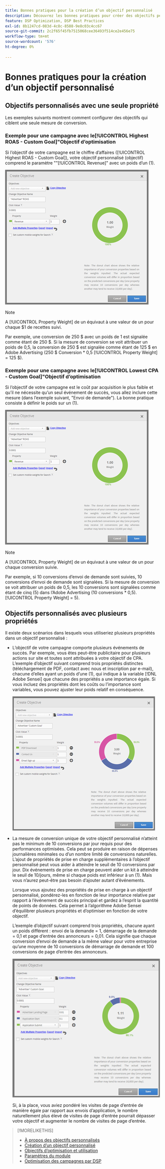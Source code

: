 ```yaml
---
title: Bonnes pratiques pour la création d’un objectif personnalisé
description: Découvrez les bonnes pratiques pour créer des objectifs personnalisés afin de définir vos événements de succès.
feature: DSP Optimization, DSP Best Practices
exl-id: 8b1247cd-083d-4c8c-8588-9e8c03c4cc67
source-git-commit: 2c2f65f45fb7515068cee36493f514ce2e456e75
workflow-type: tm+mt
source-wordcount: '576'
ht-degree: 0%

---
```


# Bonnes pratiques pour la création d’un objectif personnalisé

## Objectifs personnalisés avec une seule propriété

Les exemples suivants montrent comment configurer des objectifs qui ciblent une seule mesure de conversion.

### Exemple pour une campagne avec le[!UICONTROL Highest ROAS - Custom Goal]&quot;Objectif d’optimisation

Si l’objectif de votre campagne est le chiffre d’affaires ([!UICONTROL Highest ROAS - Custom Goal]), votre objectif personnalisé (objectif) comprend le paramètre &quot;&quot;[!UICONTROL Revenue]&quot; avec un poids d’un (1).

![exemple d’un objectif personnalisé ROAS avec une mesure de conversion unique](/help/dsp/assets/custom-goal-roas.png)

>[!NOTE]
>
> A [!UICONTROL Property Weight] de un équivaut à une valeur de un pour chaque $1 de recettes suivi.
>
> Par exemple, une conversion de 250 $ avec un poids de 1 est signalée comme étant de 250 $. Si la mesure de conversion se voit attribuer un poids de 0,5, la conversion de 250 $ est signalée comme étant de 125 $ en Adobe Advertising (250 $ Conversion * 0,5 [!UICONTROL Property Weight] = 125 $).

### Exemple pour une campagne avec le[!UICONTROL Lowest CPA - Custom Goal]&quot;Objectif d’optimisation

Si l’objectif de votre campagne est le coût par acquisition le plus faible et qu’il ne nécessite qu’un seul événement de succès, vous allez inclure cette mesure (dans l’exemple suivant, &quot;Envoi de demande&quot;). La bonne pratique consiste à définir le poids sur un (1).

![exemple d’un objectif personnalisé CPA avec une seule mesure de conversion](/help/dsp/assets/custom-goal-roas.png)

>[!NOTE]
>
> A [!UICONTROL Property Weight] de un équivaut à une valeur de un pour chaque conversion suivie.
>
> Par exemple, si 10 conversions d’envoi de demande sont suivies, 10 conversions d’envoi de demande sont signalées.  Si la mesure de conversion se voit attribuer un poids de 0,5, les 10 conversions sont signalées comme étant de cinq (5) dans l’Adobe Advertising (10 conversions * 0,5). [!UICONTROL Property Weight] = 5).

## Objectifs personnalisés avec plusieurs propriétés

Il existe deux scénarios dans lesquels vous utiliseriez plusieurs propriétés dans un objectif personnalisé :

* L’objectif de votre campagne comporte plusieurs événements de succès. Par exemple, vous êtes peut-être publicitaire pour plusieurs actions sur site et toutes sont attribuées à votre objectif de CPA. L’exemple d’objectif suivant comprend trois propriétés distinctes (téléchargement de PDF, contact avec nous et inscription par e-mail), chacune d’elles ayant un poids d’une (1), qui indique à la variable [!DNL Adobe Sensei] que chacune des propriétés a une importance égale. Si vous incluez des propriétés dont les coûts ou l’importance sont variables, vous pouvez ajuster leur poids relatif en conséquence.

  ![exemple d’un objectif personnalisé avec plusieurs propriétés](/help/dsp/assets/custom-goal-multiple-properties.png)

* La mesure de conversion unique de votre objectif personnalisé n’atteint pas le minimum de 10 conversions par jour requis pour des performances optimisées. Cela peut se produire en raison de dépenses journalières minimales ou d’un nombre limité de conversions naturelles. L’ajout de propriétés de prise en charge supplémentaires à l’objectif personnalisé peut vous aider à atteindre le seuil de 10 conversions par jour. Dix événements de prise en charge peuvent aider un kit à atteindre le seuil de 10/jours, même si chaque poids est inférieur à un (1). Mais vous n’aurez peut-être pas besoin d’ajouter autant d’événements.

  Lorsque vous ajoutez des propriétés de prise en charge à un objectif personnalisé, pondérez-les en fonction de leur importance relative par rapport à l’événement de succès principal et gardez à l’esprit la quantité de points de données. Cela permet à l’algorithme Adobe Sensei d’équilibrer plusieurs propriétés et d’optimiser en fonction de votre objectif.

  L’exemple d’objectif suivant comprend trois propriétés, chacune ayant un poids différent : envoi de la demande = 1, démarrage de la demande = 0,1 et page d’entrée des annonceurs = 0,01. Cela signifie que chaque conversion d’envoi de demande a la même valeur pour votre entreprise qu’une moyenne de 10 conversions de démarrage de demande et 100 conversions de page d’entrée des annonceurs.

  ![exemple d’un objectif personnalisé avec plusieurs propriétés](/help/dsp/assets/custom-goal-multiple-properties2.png)

  Si, à la place, vous aviez pondéré les visites de page d’entrée de manière égale par rapport aux envois d’application, le nombre naturellement plus élevé de visites de page d’entrée pourrait dépasser votre objectif et augmenter le nombre de visites de page d’entrée.<!--reword-->

>[!MORELIKETHIS]
>
>* [À propos des objectifs personnalisés](custom-goal-about.md)
>* [Création d’un objectif personnalisé](custom-goal-create.md)
>* [Objectifs d’optimisation et utilisation](optimization-goals.md)
>* [Paramètres du module](/help/dsp/campaign-management/packages/package-settings.md)
> * [Optimisation des campagnes par DSP](optimization-how-dsp-optimizes-campaigns.md)

